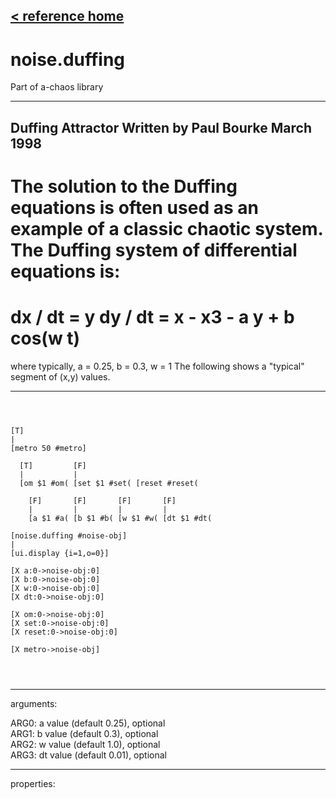 [< reference home](index.html)
---

# noise.duffing


Part of a-chaos library

---

Duffing Attractor
Written by Paul Bourke
March 1998
---
The solution to the Duffing equations is often used as an example of a classic chaotic system.
The Duffing system of differential equations is:
===========
dx / dt = y
dy / dt = x - x3 - a y + b cos(w t)
===================================
where typically, a = 0.25, b = 0.3, w = 1
The following shows a &#34;typical&#34; segment of (x,y) values.
<br>


---


```



[T]
|
[metro 50 #metro]

  [T]         [F]
  |           |
  [om $1 #om( [set $1 #set( [reset #reset(

    [F]       [F]       [F]       [F]
    |         |         |         |
    [a $1 #a( [b $1 #b( [w $1 #w( [dt $1 #dt(

[noise.duffing #noise-obj]
|
[ui.display {i=1,o=0}]

[X a:0->noise-obj:0]
[X b:0->noise-obj:0]
[X w:0->noise-obj:0]
[X dt:0->noise-obj:0] 

[X om:0->noise-obj:0]
[X set:0->noise-obj:0]
[X reset:0->noise-obj:0]

[X metro->noise-obj]


            
```

---
arguments:

ARG0: a value (default 0.25), optional<br>
ARG1: b value (default 0.3), optional<br>
ARG2: w value (default 1.0), optional<br>
ARG3: dt value (default 0.01), optional<br>

---
properties:


